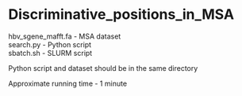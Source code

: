 # Discriminative_positions_in_MSA
hbv_sgene_mafft.fa - MSA dataset <br />
search.py - Python script<br />
sbatch.sh - SLURM script<br />
 
Python script and dataset should be in the same directory<br />

Approximate running time - 1 minute
